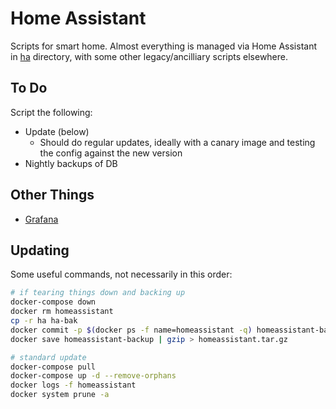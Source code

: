 # Home Assistant

Scripts for smart home. Almost everything is managed via Home Assistant in [ha](ha) directory, with some other legacy/ancilliary scripts elsewhere.

## To Do

Script the following:

* Update (below)
  * Should do regular updates, ideally with a canary image and testing the config against the new version
* Nightly backups of DB

## Other Things

* [Grafana](https://community.home-assistant.io/t/complete-guide-on-setting-up-grafana-influxdb-with-home-assistant-using-official-docker-images/42860)

## Updating

Some useful commands, not necessarily in this order:

```bash
# if tearing things down and backing up
docker-compose down
docker rm homeassistant
cp -r ha ha-bak
docker commit -p $(docker ps -f name=homeassistant -q) homeassistant-backup
docker save homeassistant-backup | gzip > homeassistant.tar.gz

# standard update
docker-compose pull
docker-compose up -d --remove-orphans
docker logs -f homeassistant
docker system prune -a
```

